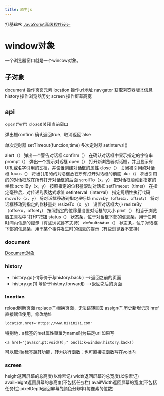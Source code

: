 ```yaml
---
title: 原生js
---
```

打基础咯
[JavaScript高级程序设计](https://zhuanlan.zhihu.com/p/84326290)
# window对象
一个浏览器窗口就是一个window对象。
## 子对象
document 操作页面元素
location 操作url地址
navigator 获取浏览器版本信息
history 操作浏览器历史
screen 操作屏幕高宽
## api
open("url")
close()关闭当前窗口

弹出框confirm 确认返回true，取消返回false

单次定时器 setTimeout(function,time)
多次定时器 setInterval()

alert（）	弹出一个警告对话框
confirm（）	在确认对话框中显示指定的字符串
prompt（）	弹出一个提示对话框
open（）	打开新浏览器对话框，并且显示有URL或名字引用的文档，并设置创建对话框的属性
close（）	关闭被引用的对话框
focus（）	将被引用的的对话框放在所有打开对话框的前面
blur（）	将被引用的的对话框放在所有打开对话框的后面
scrollTo（x，y）	把对话框滚动到指定的坐标
scrollBy（x，y）	按照指定的位移量滚动对话框
setTimeout（timer）	在指定毫秒后，对传递的表达式求值
setInterval（interval）	指定周期性执行代码
moveTo（x，y）	将对话框移动到指定坐标处
moveBy（offsetx，offsety）	将对话框移动到指定的位移量处
resizeTo（x，y）	设置对话框大小
resizeBy（offsetx，offsety）	按照指定的位移量设置对话框的大小
print（）	相当于浏览器工具栏中“打印”按钮
status（）	状态条，位于对话框下部的信息条，用于任何时间内信息的提示（有些浏览器不支持）
defaultstatus（）	状态条，位于对话框下部的信息条，用于某个事件发生时的信息的提示（有些浏览器不支持）

### document
[Document对象](https://blog.csdn.net/u012060033/article/details/89713108)
### history
-   history.go(-1)等价于与history.back() —>返回之前的页面
-   history.go(1) 等价于history.forward() —>返回之后的页面
### location
reload刷新页面
replace('')替换页面，无法跳转回去
assign('')历史新增记录
href 直接赋值使用，修改地址
```
location.href='https://www.bilibili.com'
```
特别地，a标签的href属性赋值为name时为锚定url
如果写
```
<a href="javascript:void(0);" onclick=window.history.back()
```
可以取消a标签跳转功能，转为执行函数；也可直接把函数写在void内
### screen
height返回屏幕的总高度(以像素记)
width返回屏幕的总宽度(以像素记)
availHeight返回屏幕的总高度(不包括任务栏)
availWidth返回屏幕的宽度(不包括任务栏)
pixelDepth返回屏幕的颜色分辨率(每像素的位数)
